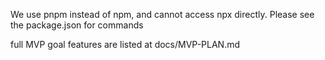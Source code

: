 We use pnpm instead of npm, and cannot access npx directly. Please see the package.json for commands

full MVP goal features are listed at docs/MVP-PLAN.md